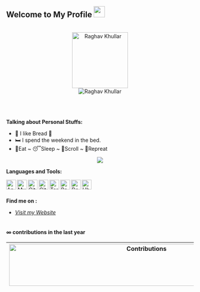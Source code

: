 ## Welcome to My Profile <img src="https://raw.githubusercontent.com/MartinHeinz/MartinHeinz/master/wave.gif" width="30px">
<br>

<div align="center">
<img src="https://github.com/farrasrayhand/AboutME/blob/master/asset/images/github.gif" alt="Raghav Khullar" width="150" height="150" />
</div>

<div align="center">
<img src="https://github.com/farrasrayhand/AboutME/blob/master/asset/images/hi.gif" alt="Raghav Khullar" />
</div>
<br><br><br>

**Talking about Personal Stuffs:**
- 🍞 I like Bread 🤤
- 🛏️ I spend the weekend in the bed.
- 🍔Eat ~ 😴Sleep ~ 📱Scroll ~ 🔁Repreat
<p align="center"><img src="https://github.com/farrasrayhand/AboutME/blob/master/asset/images/noprod.gif" /></p>

**Languages and Tools:**
<p align="left">
<img align="left" alt="Apache" width="26px" src="https://github.com/farrasrayhand/AboutME/blob/master/asset/images/apache.png" />
<img align="left" alt="MySQL" width="26px" src="https://github.com/farrasrayhand/AboutME/blob/master/asset/images/mysql.png" />
<img align="left" alt="Git" width="26px" src="https://github.com/farrasrayhand/AboutME/blob/master/asset/images/git.png" />
<img align="left" alt="GitHub" width="26px" src="https://github.com/farrasrayhand/AboutME/blob/master/asset/images/github.png" />
<img align="left" alt="Terminal" width="26px" src="https://github.com/farrasrayhand/AboutME/blob/master/asset/images/terminal.png" />
<img align="left" alt="Bash" width="26px" src="https://github.com/farrasrayhand/AboutME/blob/master/asset/images/bash.png" />
<img align="left" alt="Debian" width="26px" src="https://github.com/farrasrayhand/AboutME/blob/master/asset/images/debian.png" />
<img align="left" alt="Ubuntu" width="26px" src="https://github.com/farrasrayhand/AboutME/blob/master/asset/images/ubuntu.png" />
</p>
<br><br>

**Find me on :**
* [*Visit my Website*](https://farrasrayhand.github.io/)
<br><br>
#### ∞ contributions in the last year

| <img src="https://github.com/farrasrayhand/AboutME/blob/master/asset/images/contrib.gif" alt="Contributions" width="722px" height="112px" /> |
| ------------------------------------------------------------------------------------------------------------------------------------------- |
